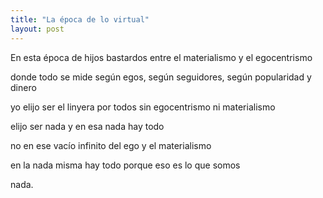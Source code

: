 ```yaml
---
title: "La época de lo virtual"
layout: post
---
```



En esta época de hijos bastardos entre el materialismo y el egocentrismo

donde todo se mide según egos, según seguidores, según popularidad y dinero

yo elijo ser el linyera por todos sin egocentrismo ni materialismo

elijo ser nada y en esa nada hay todo

no en ese vacío infinito del ego y el materialismo

en la nada misma hay todo porque eso es lo que somos

nada.
